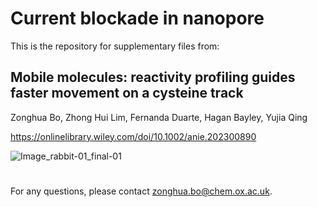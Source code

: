# Current blockade in nanopore

This is the repository for supplementary files from:

## Mobile molecules: reactivity profiling guides faster movement on a cysteine track
Zonghua Bo, Zhong Hui Lim, Fernanda Duarte, Hagan Bayley, Yujia Qing

https://onlinelibrary.wiley.com/doi/10.1002/anie.202300890

![Image_rabbit-01_final-01](https://user-images.githubusercontent.com/46780283/226431294-46a62999-be56-4342-8a51-ea42b4839a94.png)

#

For any questions, please contact zonghua.bo@chem.ox.ac.uk.
